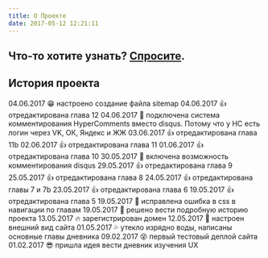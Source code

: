 ```yaml
---
title: О Проекте
date: 2017-05-12 12:21:11
---
```


## Что-то хотите узнать? <a href="mailto:ux101@yandex.ru">Спросите</a>.


## История проекта

04.06.2017 :grin: настроено создание файла sitemap
04.06.2017 :thumbsup: отредактирована глава 12
04.06.2017 :speech_balloon: подключена система комментирования HyperComments вместо disqus. Потому что у HC есть логин через VK, ОК, Яндекс и ЖЖ
03.06.2017 :thumbsup: отредактирована глава 11b
02.06.2017 :thumbsup: отредактирована глава 11
01.06.2017 :thumbsup: отредактирована глава 10
30.05.2017 :speech_balloon: включена возможность комментирования disqus
29.05.2017 :thumbsup: отредактирована глава 9
25.05.2017 :thumbsup: отредактирована глава 8
24.05.2017 :thumbsup: отредактирована главы 7 и 7b
23.05.2017 :thumbsup: отредактирована глава 6
19.05.2017 :thumbsup: отредактирована глава 5
19.05.2017 :punch: исправлена ошибка в css в навигации по главам
19.05.2017 :briefcase: решено вести подробную историю проекта
13.05.2017 :fire: зарегистрирован домен
12.05.2017 :star2: настроен внешний вид сайта
01.05.2017 :sweat_drops: утекло изрядно воды, написаны основные главы дневника
09.02.2017 :dizzy_face: первый тестовый деплой сайта
01.02.2017 :sunglasses: пришла идея вести дневник изучения UX

